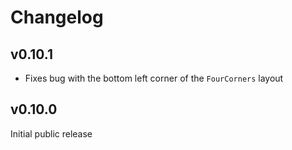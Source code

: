 # Changelog

## v0.10.1

* Fixes bug with the bottom left corner of the `FourCorners` layout

## v0.10.0

Initial public release